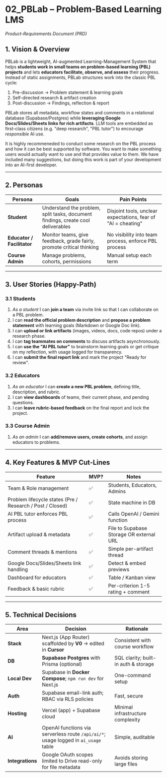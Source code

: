 # 02_PBLab – Problem-Based Learning LMS  
_Product-Requirements Document (PRD)_

## 1. Vision & Overview
PBLab is a lightweight, AI-augmented Learning-Management System that helps **students work in small teams on problem-based learning (PBL) projects** and lets **educators facilitate, observe, and assess** their progress.  
Instead of static assignments, PBLab structures work into the classic PBL cycle:

1. Pre-discussion → Problem statement & learning goals  
2. Self-directed research & artifact creation  
3. Post-discussion → Findings, reflection & report  

PBLab stores all metadata, workflow states and comments in a relational database (Supabase/Postgres) while **leveraging Google Docs/Slides/Sheets links for rich artifacts**. LLM tools are embedded as first-class citizens (e.g. "deep research", "PBL tutor") to encourage *responsible* AI use.

It is highly recommeneded to conduct some research on the PBL process and how it can be best supported by software. You want to make something users would actually want to use and that provides value to them. We have included many suggestions, but doing this work is part of your development into an AI-first developer.

---

## 2. Personas
| Persona | Goals | Pain Points |
|---------|-------|-------------|
| **Student** | Understand the problem, split tasks, document findings, create cool deliverables | Disjoint tools, unclear expectations, fear of "AI = cheating" |
| **Educator / Facilitator** | Monitor teams, give feedback, grade fairly, promote critical thinking | No visibility into team process, enforce PBL process |
| **Course Admin** | Manage problems, cohorts, permissions | Manual setup each term |

---

## 3. User Stories (Happy-Path)
### 3.1 Students
1. _As a student_ I can **join a team** via invite link so that I can collaborate on a PBL problem.  
2. I can **read the official problem description** and **propose a problem statement** with learning goals (Markdown or Google Doc link).  
3. I can **upload or link artifacts** (images, videos, docs, code repos) under a research phase.  
4. I can **tag teammates on comments** to discuss artifacts asynchronously.  
5. I can **use the "AI PBL tutor"** to brainstorm learning goals or get critique on my reflection, with usage logged for transparency.  
6. I can **submit the final report link** and mark the project "Ready for review".

### 3.2 Educators
1. _As an educator_ I can **create a new PBL problem**, defining title, description, and rubric.  
2. I can **view dashboards** of teams, their current phase, and pending questions.  
3. I can **leave rubric-based feedback** on the final report and lock the project.

### 3.3 Course Admin
1. _As an admin_ I can **add/remove users, create cohorts**, and assign educators to problems.

---

## 4. Key Features & MVP Cut-Lines
| Feature                                                   | MVP?        | Notes                                    |
| --------------------------------------------------------- | ----------- | ---------------------------------------- |
| Team & Role management                                    | ✅           | Students, Educators, Admins              |
| Problem lifecycle states (Pre / Research / Post / Closed) | ✅           | State machine in DB                      |
| AI PBL tutor enforces PBL process                         | ✅           | Calls OpenAI / Gemini function           |
| Artifact upload & metadata                                | ✅           | File to Supabase Storage OR external URL |
| Comment threads & mentions                                | ✅           | Simple per-artifact thread               |
| Google Docs/Slides/Sheets link handling                   | ✅           | Detect & embed previews                  |
| Dashboard for educators                                   | ✅           | Table / Kanban view                      |
| Feedback & basic rubric                                   | ✅           | Per-criterion 1-5 rating + comment       |


---

## 5. Technical Decisions
| Area | Decision | Rationale |
|------|----------|-----------|
| **Stack** | Next.js (App Router) scaffolded by **V0** → edited in **Cursor** | Consistent with course workflow |
| **DB** | **Supabase Postgres** with Prisma (optional) | SQL clarity; built-in auth & storage |
| **Local Dev** | Supabase in **Docker Compose**; `npm run dev` for Next.js | One-command setup |
| **Auth** | Supabase email-link auth; RBAC via RLS policies | Fast, secure |
| **Hosting** | Vercel (app) + Supabase cloud |Minimal infrastructure complexity |
| **AI** | OpenAI functions via serverless route `/api/ai/*`; usage logged in `ai_usage` table | Simple, auditable |
| **Integrations** | Google OAuth scopes limited to Drive read-only for file metadata | Avoids storing large files |
